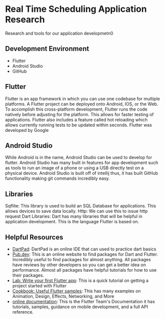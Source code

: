 # Real Time Scheduling Application Research

Research and tools for our application developmetn0

## Development Environment
- Flutter
- Android Studio
- GitHub
## Flutter
Flutter is an app framework in which you can use one codebase for multiple platforms. 
A Flutter project can be deployed onto Android, IOS, or the Web. 
To accomplish this cross-platform development, Flutter runs the code natively before adjusting for the platform. 
This allows for faster testing of applications. 
Flutter also includes a feature called hot reloading which allows currently running tests to be updated within seconds.
Flutter was developed by Google
## Android Studio
While Android is in the name, Android Studio can be used to develop for flutter. 
Android Studio has many built in features for app development such as tools to run an image of a phone or using a USB directly test on a physical device. 
Android Studio is built off of intellij thus, it has built GitHub functionality making git commands incredibly easy.
## Libraries
Sqflite: This library is used to build an SQL Database for applications. This allows devices to save data locally.
Http: We can use this to issue http request
Dart Libraries: Dart has many libraries that will be helpful in application development. This is the language Flutter is based on. 
## Helpful Resources
- [DartPad](https://www.dartpad.dev/?): DartPad is an online IDE that can used to practice dart basics
- [Pub.dev](https://pub.dev/): This is an online website to find packages for Dart and Flutter. 
Incredibly useful to find packages for almost anything. All packages have reviews by other developers so you can get a better idea on performance. 
Almost all packages have helpful tutorials for how to use their packages.
- [Lab: Write your first Flutter app](https://flutter.dev/docs/get-started/codelab): This is a quick tutorial on getting a project started with Flutter
- [Cookbook: Useful Flutter samples](https://flutter.dev/docs/cookbook): This has many examples on Animation, Design, Effects, Networking, and More
- [online documentation](https://flutter.dev/docs): This is the Flutter Team's Documentation it has tutorials,
samples, guidance on mobile development, and a full API reference.
